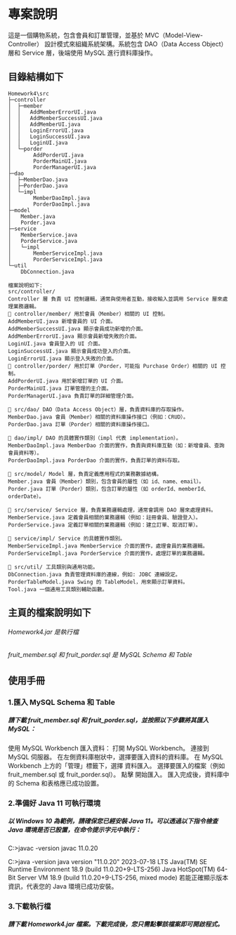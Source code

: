 
# 專案說明
這是一個購物系統，包含會員和訂單管理，並基於 MVC（Model-View-Controller） 設計模式來組織系統架構。系統包含 DAO（Data Access Object） 層和 Service 層，後端使用 MySQL 進行資料庫操作。

## 目錄結構如下
```
Homework4\src
├─controller
│  ├─member
│  │   AddMemberErrorUI.java
│  │   AddMemberSuccessUI.java
│  │   AddMemberUI.java
│  │   LoginErrorUI.java
│  │   LoginSuccessUI.java
│  │   LoginUI.java
│  └─porder
│       AddPorderUI.java
│       PorderMainUI.java
│       PorderManagerUI.java
├─dao
│  ├─MemberDao.java
│  ├─PorderDao.java
│  └─impl
│       MemberDaoImpl.java
│       PorderDaoImpl.java
├─model
│   Member.java
│   Porder.java
├─service
│   MemberService.java
│   PorderService.java
│   └─impl
│       MemberServiceImpl.java
│       PorderServiceImpl.java
└─util
    DbConnection.java

檔案說明如下:
src/controller/
Controller 層 負責 UI 控制邏輯，通常與使用者互動，接收輸入並調用 Service 層來處理業務邏輯。
📁 controller/member/ 用於會員（Member）相關的 UI 控制。
AddMemberUI.java 新增會員的 UI 介面。
AddMemberSuccessUI.java 顯示會員成功新增的介面。
AddMemberErrorUI.java 顯示會員新增失敗的介面。
LoginUI.java 會員登入的 UI 介面。
LoginSuccessUI.java 顯示會員成功登入的介面。
LoginErrorUI.java 顯示登入失敗的介面。
📁 controller/porder/ 用於訂單（Porder，可能指 Purchase Order）相關的 UI 控制。
AddPorderUI.java 用於新增訂單的 UI 介面。
PorderMainUI.java 訂單管理的主介面。
PorderManagerUI.java 負責訂單的詳細管理介面。

📂 src/dao/ DAO（Data Access Object）層，負責資料庫的存取操作。
MemberDao.java 會員（Member）相關的資料庫操作接口（例如：CRUD）。
PorderDao.java 訂單（Porder）相關的資料庫操作接口。

📁 dao/impl/ DAO 的具體實作類別（impl 代表 implementation）。
MemberDaoImpl.java MemberDao 介面的實作，負責與資料庫互動（如：新增會員、查詢會員資料等）。
PorderDaoImpl.java PorderDao 介面的實作，負責訂單的資料存取。

📂 src/model/ Model 層，負責定義應用程式的業務數據結構。
Member.java 會員（Member）類別，包含會員的屬性（如 id、name、email）。
Porder.java 訂單（Porder）類別，包含訂單的屬性（如 orderId、memberId、orderDate）。

📂 src/service/ Service 層，負責業務邏輯處理，通常會調用 DAO 層來處理資料。
MemberService.java 定義會員相關的業務邏輯（例如：註冊會員、驗證登入）。
PorderService.java 定義訂單相關的業務邏輯（例如：建立訂單、取消訂單）。

📁 service/impl/ Service 的具體實作類別。
MemberServiceImpl.java MemberService 介面的實作，處理會員的業務邏輯。
PorderServiceImpl.java PorderService 介面的實作，處理訂單的業務邏輯。

📂 src/util/ 工具類別與通用功能。
DbConnection.java 負責管理資料庫的連線，例如: JDBC 連線設定。
PorderTableModel.java Swing 的 TableModel，用來顯示訂單資料。
Tool.java 一個通用工具類別輔助函數。
```

## 主頁的檔案說明如下
###### Homework4.jar 是執行檔
###### fruit_member.sql 和 fruit_porder.sql 是 MySQL Schema 和 Table

## 使用手冊
### 1.匯入 MySQL Schema 和 Table
##### 請下載 fruit_member.sql 和 fruit_porder.sql，並按照以下步驟將其匯入 MySQL：
使用 MySQL Workbench 匯入資料：
打開 MySQL Workbench。
連接到 MySQL 伺服器。
在左側資料庫樹狀中，選擇要匯入資料的資料庫。
在 MySQL Workbench 上方的「管理」標籤下，選擇 資料匯入。
選擇要匯入的檔案（例如 fruit_member.sql 或 fruit_porder.sql）。
點擊 開始匯入。
匯入完成後，資料庫中的 Schema 和表格應已成功設置。

### 2.準備好 Java 11 可執行環境
##### 以 Windows 10 為範例，請確保您已經安裝 Java 11。可以透過以下指令檢查 Java 環境是否已設置，在命令提示字元中執行：
C:\>javac -version
javac 11.0.20

C:\>java -version
java version "11.0.20" 2023-07-18 LTS
Java(TM) SE Runtime Environment 18.9 (build 11.0.20+9-LTS-256)
Java HotSpot(TM) 64-Bit Server VM 18.9 (build 11.0.20+9-LTS-256, mixed mode)
若能正確顯示版本資訊，代表您的 Java 環境已成功安裝。

### 3.下載執行檔
##### 請下載 Homework4.jar 檔案。下載完成後，您只需點擊該檔案即可開啟程式。


